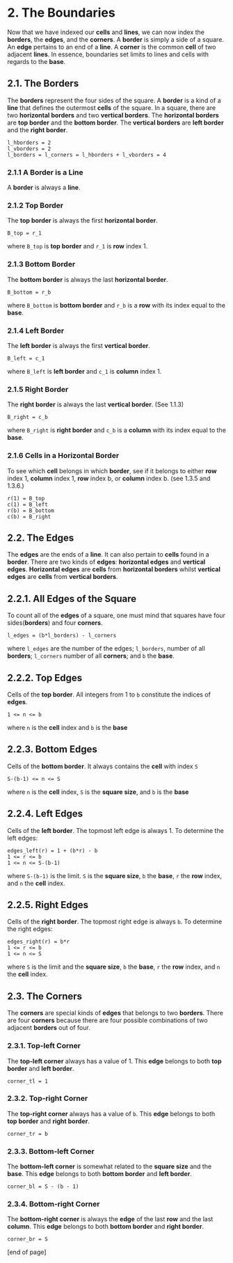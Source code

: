 # 2. The Boundaries

Now that we have indexed our **cells** and **lines**, we can now index the **borders**, the **edges**, and the **corners**. A **border** is simply a side of a square. An **edge** pertains to an end of a **line**. A **corner** is the common **cell** of two adjacent **lines**. In essence, boundaries set limits to lines and cells with regards to the **base**.

## 2.1. The Borders
The **borders** represent the four sides of the square. A **border** is a kind of a **line** that defines the outermost **cells** of the square. In a square, there are two **horizontal borders** and two **vertical borders**. The **horizontal borders** are **top border** and the **bottom border**. The **vertical borders** are **left border** and the **right border**.

```
l_hborders = 2
l_vborders = 2
l_borders = l_corners = l_hborders + l_vborders = 4
```

### 2.1.1 A Border is a Line
A **border** is always a **line**.

### 2.1.2 Top Border
The **top border** is always the first **horizontal border**.

`B_top = r_1`

where `B_top` is **top border** and `r_1` is **row** index 1.

### 2.1.3 Bottom Border
The **bottom border** is always the last **horizontal border**.

`B_bottom = r_b`

where `B_bottom` is **bottom border** and `r_b` is a **row** with its index equal to the **base**.

### 2.1.4 Left Border
The **left border** is always the first **vertical border**.

`B_left = c_1`

where `B_left` is **left border** and `c_1` is **column** index 1.

### 2.1.5 Right Border
The **right border** is always the last **vertical border**. (See 1.1.3)

`B_right = c_b`

where `B_right` is **right border** and `c_b` is a **column** with its index equal to the **base**.

### 2.1.6 Cells in a Horizontal Border
To see which **cell** belongs in which **border**, see if it belongs to either **row** index 1, **column** index 1, **row** index b, or **column** index b. (see 1.3.5 and 1.3.6.)

```
r(1) = B_top
c(1) = B_left
r(b) = B_bottom
c(b) = B_right
```

## 2.2. The Edges
The **edges** are the ends of a **line**. It can also pertain to **cells** found in a **border**. There are two kinds of **edges**: **horizontal edges** and **vertical edges**. **Horizontal edges** are **cells** from **horizontal borders** whilst **vertical edges** are **cells** from **vertical borders**.

## 2.2.1. All Edges of the Square
To count all of the **edges** of a square, one must mind that squares have four sides(**borders**) and four **corners**.

`l_edges = (b*l_borders) - l_corners `

where `l_edges` are the number of the edges; `l_borders`, number of all **borders**; `l_corners` number of all **corners**; and `b` the **base**.

## 2.2.2. Top Edges
Cells of the **top border**. All integers from 1 to `b` constitute the indices of **edges**.

`1 <= n <= b`

where `n` is the **cell** index and `b` is the **base**

## 2.2.3. Bottom Edges
Cells of the **bottom border**. It always contains the **cell** with index `S`

`S-(b-1) <= n <= S`

where `n` is the **cell** index, `S` is the **square size**, and `b` is the **base**

## 2.2.4. Left Edges
Cells of the **left border**. The topmost left edge is always 1. To determine the left edges:

```
edges_left(r) = 1 + (b*r) - b
1 <= r <= b
1 <= n <= S-(b-1)
```
where `S-(b-1)` is the limit. `S` is the **square size**, `b` the **base**, `r` the **row** index, and `n` the **cell** index.

## 2.2.5. Right Edges
Cells of the **right border**. The topmost right edge is always `b`. To determine the right edges:
```
edges_right(r) = b*r
1 <= r <= b
1 <= n <= S
```
where `S` is the limit and the **square size**, `b` the **base**, `r` the **row** index, and `n` the **cell** index.


## 2.3. The Corners
The **corners** are special kinds of **edges** that belongs to two **borders**. There are four **corners** because there are four possible combinations of two adjacent **borders** out of four.

### 2.3.1. Top-left Corner
The **top-left corner** always has a value of 1. This **edge** belongs to both **top border** and **left border**.

`corner_tl = 1`

### 2.3.2. Top-right Corner
The **top-right corner** always has a value of `b`. This **edge** belongs to both **top border** and **right border**.

`corner_tr = b`

### 2.3.3. Bottom-left Corner
The **bottom-left corner** is somewhat related to the **square size** and the **base**. This **edge** belongs to both **bottom border** and **left border**.

`corner_bl = S - (b - 1)`

### 2.3.4. Bottom-right Corner
The **bottom-right corner** is always the **edge** of the last **row** and the last **column**. This **edge** belongs to both **bottom border** and **right border**.

`corner_br = S`

[end of page]